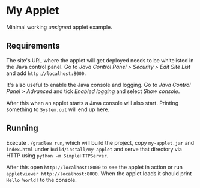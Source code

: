 # My Applet

Minimal working *unsigned* applet example.

## Requirements

The site's URL where the applet will get deployed needs to be whitelisted in the
Java control panel. Go to *Java Control Panel > Security > Edit Site List* and add
`http://localhost:8000`.

It's also useful to enable the Java console and logging. Go to *Java Control Panel > Advanced* and tick *Enabled logging* and select
*Show console*.

After this when an applet starts a Java console will also start. Printing
something to `System.out` will end up here.

## Running

Execute `./gradlew run`, which will build the project, copy `my-applet.jar` and
`index.html` under `build/install/my-applet` and serve that directory via HTTP
using `python -m SimpleHTTPServer`.

After this open `http://localhost:8000` to see the applet in action or run
`appletviewer http://localhost:8000`. When the applet loads it should print
`Hello World!` to the console.
